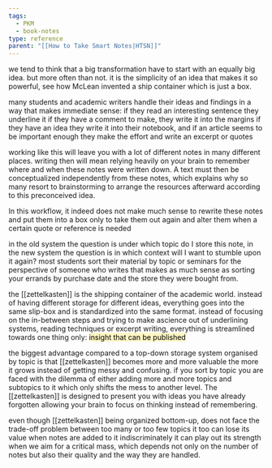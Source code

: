 ```yaml
---
tags:
  - PKM
  - book-notes
type: reference
parent: "[[How to Take Smart Notes|HTSN]]"
---
```

we tend to think that a big transformation have to start with an equally big idea. but more often than not. it is the simplicity of an idea that makes it so powerful, see how McLean invented a ship container which is just a box.

many students and academic writers handle their ideas and findings in a way that makes immediate sense: if they read an interesting sentence they underline it if they have a comment to make, they write it into the margins if they have an idea they write it into their notebook, and if an article seems to be important enough they make the effort and write an excerpt or quotes  

working like this will leave you with a lot of different notes in many different places. writing then will mean relying heavily on your brain to remember where and when these notes were written down. A text must then be conceptualized independently from these notes, which explains why so many resort to brainstorming to arrange the resources afterward according to this preconceived idea.

In this workflow, it indeed does not make much sense to rewrite these notes and put them into a box only to take them out again and alter them when a certain quote or reference is needed

in the old system the question is under which topic do I store this note, in the new system the question is in which context will I want to stumble upon it again? most students sort their material by topic or seminars for the perspective of someone who writes that makes as much sense as sorting your errands by purchase date and the store they were bought from.

the [[zettelkasten]] is the shipping container of the academic world. instead of having different storage for different ideas, everything goes into the same slip-box and is standardized into the same format. instead of focusing on the in-between steps and trying to make ascience out of underlining systems, reading techniques or excerpt writing, everything is streamlined towards one thing only:  <mark style="background: #FFF3A3A6;">insight that can be published</mark>

the biggest advantage compared to a top-down storage system organised by topic is that [[zettelkasten]] becomes more and more valuable the more it grows instead of getting messy and confusing. if you sort by topic you are faced with the dilemma of either adding more and more topics and subtopics to it which only shifts the mess to another level. The [[zettelkasten]] is designed to present you with ideas you have already forgotten allowing your brain to focus on thinking instead of remembering. 

even though [[zettelkasten]] being organized bottom-up, does not face the trade-off problem between too many or too few topics it too can lose its value when notes are added to it indiscriminately it can play out its strength when we aim for a critical mass, which depends not only on the number of notes but also their quality and the way they are handled. 
